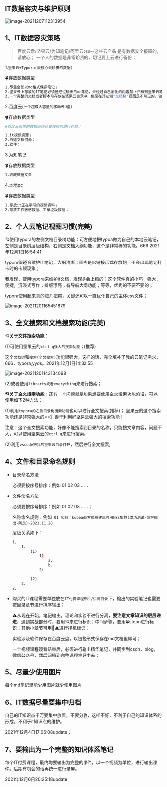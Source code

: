 ## IT数据容灾与维护原则

![image-20211207112313954](https://bucket-hg.oss-cn-shanghai.aliyuncs.com/img/image-20211207112313954.png)

## 1、IT数据容灾策略

> 百度云盘/坚果云/为知笔记/阿里云oss--这些云产品 是有数据安全报障的，请放心；
> 一个人的数据是非常珍贵的，切记要上云进行备份；

1.`坚果云+Typora(最核心最珍贵的数据)`

🍀存放数据类型

```bash
1.尽量全部以md格式保存笔记；
2.坚果云上存放的IT笔记必须是经过输出的md笔记，未经过自己消化的内容禁止归档到坚果云笔记，要放在百度云盘中；
3.一个完整的文档或者脚本可存放在坚果云目录中，但是在其左侧"文档树"视图是不可见的，做下标记即可；(工作过程用到的脚本/手顺输出；(涉及工作相关脚本/手顺必须经过加密才可允许上传))
```

2.百度云(`一个超级大容量的移动云U盘`)

🍀存放数据类型

```bash
#百度云盘里的数据必须也要按规则进行存放；

1.it视频资源；
2.白嫖文档资源；
3.软件；
```

3.为知笔记

🍀存放数据类型

```bash
1.收藏微信文章
```

4.本地pc

🍀存放数据类型

```bash
1.存放it正在学习的视频资料；
2.存放工作敏感数据、工单垃圾数据；
```

## 2、个人云笔记视图习惯(完美)

:cupid:使用typora的左侧文档目录树功能：可方便地把typoa做为自己的本地云笔记，左侧是目录树层级结构，右侧是文档大纲功能，这个是非常棒的功能。666 2021年12月1日16:54:41

typora很适合维护IT笔记，大纲清晰；图片是以链接形式存放的，不会出现笔记打卡时的卡顿现象；

我发现，使用typora来维护it文档，发现是会上瘾的；这个软件真的小巧，强大，便捷，沉浸式写作；排版漂亮；有导航大纲功能；等等，优秀的不要不要的；

typora使用起来真的贼几把爽，关键还可以一直优化自己的主体css文件；

![image-20211201165451879](https://bucket-hg.oss-cn-shanghai.aliyuncs.com/img/image-20211201165451879.png)

## 3、全文搜索和文档搜索功能(完美)

:cupid:**关于文件搜索功能**：

(1)可使用坚果云的`ctrl q强大的搜索功能`；(推荐)

这个`文档树`和`搜索(全文搜索)`功能很强大，这样的话，完全填补了我的云笔记需求，666，typora,yyds。2021年12月1日14:32:55

![image-20211201143134098](https://bucket-hg.oss-cn-shanghai.aliyuncs.com/img/image-20211201143134098.png)

(2)或者使用`librarty或者everything`来进行搜索；



**:cupid:关于全文搜索功能**：还有一个问题就是如果想要使用全文搜索功能的话，可以使用如下2种方法：

(1)利用`typora的左侧目录树搜索功能`也可以进行全文搜索(推荐)； 坚果云的这个搜索功能还是非常强大的==》善于利用好坚果云强大的搜索功能！

注意：这个全文搜索功能，好像不能搜索到目录的名称，只能搜文章内容，问题不大，可以使用坚果云的`ctrl q`来进行搜索。



(2)利用`vscode把我的坚果云目录打开`，然后进行全文搜索;

## 4、文件和目录命名规则

- 目录命名方法

  必须要按序号排序：例如 01 02 03 ……

- 文件命名方法

  必须要按序号排序：例如 01 02 03 ……；

  名称命名规则：例如` 01 实战：kubeadm方式搭建高可用k8s集群(成功测试-博客输出-阿良)-2021.11.28`

  层级关系如下：

  ```bash
  1、
      1.
          (1)
              1)
                  a.
                  b.
              2）
  
          (2)
      2.
  2、
  ```

- 购买的IT课程需要单独放在`IT付费课程专栏/讲师目录`下，输出的实验笔记也需要按目录章节进行排序输出；

  :warning:从现在开始，笔记输出，理论和实验不进行分离，**要注意文章知识的层层递进**，遇到实战部分时，要用:cupid:来进行标识；中间步骤，要用🍀stepn进行标识；其他小章节可用🚩:warning:进行择机标记；

  实验涉及软件保存在百度云盘，以链接形式保存在md文档里即可；

  一个视频课程观看结束后，必须进行输出精华笔记，并同步到csdn，blog，微信公众号，然后归档到完整课程笔记中去；

## 5、尽量少使用图片

每个md笔记里能少用图片就少使用图片

## 6、IT数据尽量要集中归档

自己的IT知识点千万要集中放置，不要分散，这样不好，不利于自己的知识体系的形成，不利于it知识点的维护。

2021年12月4日17:06:08update；

## 7、要输出为一个完整的知识体系笔记

每个IT付费课程，最终均要输出为完整的课件，以一个视频为单位，进行输出课件。后期有机会的话再统一进行录屏。

2021年12月6日20:25:18update

